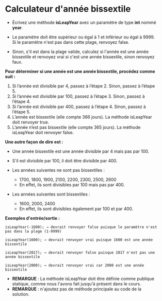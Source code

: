 # Calculateur d'année bissextile

+ Écrivez une méthode **isLeapYear** avec un paramètre de type **int** nommé **year**.

+ Le paramètre doit être supérieur ou égal à 1 et inférieur ou égal à 9999. Si le paramètre n'est pas dans cette plage, renvoyez false.

+ Sinon, s'il est dans la plage valide, calculez si l'année est une année bissextile et renvoyez vrai si c'est une année bissextile, sinon renvoyez faux.



**Pour déterminer si une année est une année bissextile, procédez comme suit :**

1. Si l’année est divisible par 4, passez à l’étape 2. Sinon, passez à l’étape 5.
2. Si l’année est divisible par 100, passez à l’étape 3. Sinon, passez à l’étape 4.
3. Si l’année est divisible par 400, passez à l’étape 4. Sinon, passez à l’étape 5.
4. L’année est bissextile (elle compte 366 jours). La méthode isLeapYear doit renvoyer true.
5. L’année n’est pas bissextile (elle compte 365 jours). La méthode isLeapYear doit renvoyer false.



**Une autre façon de dire est :**

+ Une année bissextile est une année divisible par 4 mais pas par 100.

+ S'il est divisible par 100, il doit être divisible par 400.



+ Les années suivantes ne sont pas bissextiles :
    + 1700, 1800, 1900, 2100, 2200, 2300, 2500, 2600
    + En effet, ils sont divisibles par 100 mais pas par 400.


+ Les années suivantes sont bissextiles :
    + 1600, 2000, 2400
    + En effet, ils sont divisibles également par 100 et par 400.



**Exemples d'entrée/sortie :**

```
isLeapYear(-1600); → devrait renvoyer false puisque le paramètre n'est pas dans la plage (1-9999)

isLeapYear(1600); → devrait renvoyer vrai puisque 1600 est une année bissextile

isLeapYear(2017); → devrait renvoyer false puisque 2017 n'est pas une année bissextile

isLeapYear(2000); → devrait renvoyer vrai car 2000 est une année bissextile
```

+ **REMARQUE** : La méthode isLeapYear doit être définie comme publique statique, comme nous l'avons fait jusqu'à présent dans le cours.
+ **REMARQUE** : n'ajoutez pas de méthode principale au code de la solution.